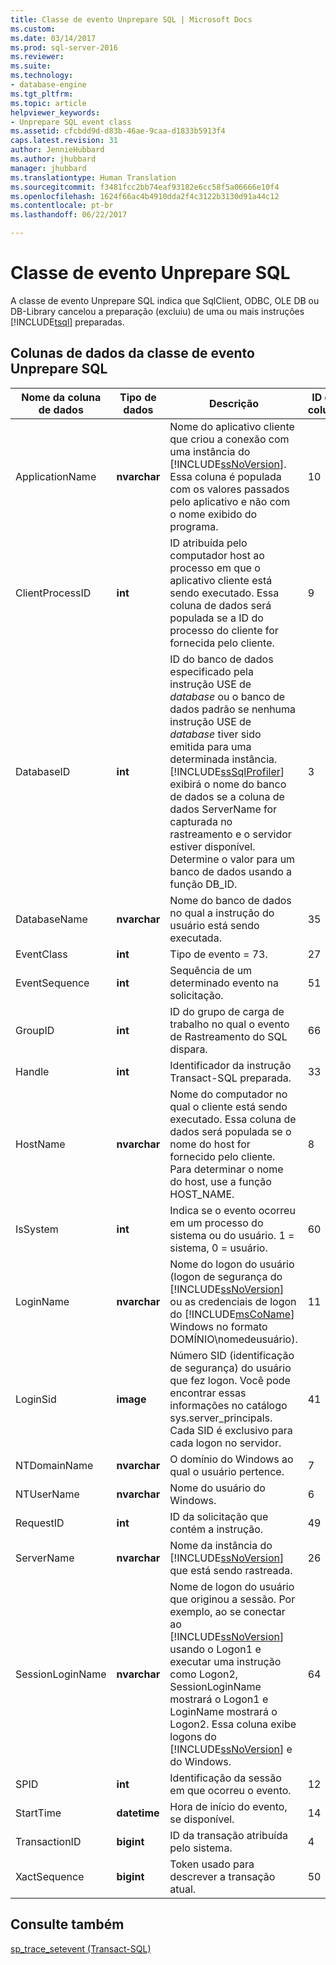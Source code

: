 ```yaml
---
title: Classe de evento Unprepare SQL | Microsoft Docs
ms.custom: 
ms.date: 03/14/2017
ms.prod: sql-server-2016
ms.reviewer: 
ms.suite: 
ms.technology:
- database-engine
ms.tgt_pltfrm: 
ms.topic: article
helpviewer_keywords:
- Unprepare SQL event class
ms.assetid: cfcbdd9d-d83b-46ae-9caa-d1833b5913f4
caps.latest.revision: 31
author: JennieHubbard
ms.author: jhubbard
manager: jhubbard
ms.translationtype: Human Translation
ms.sourcegitcommit: f3481fcc2bb74eaf93182e6cc58f5a06666e10f4
ms.openlocfilehash: 1624f66ac4b4910dda2f4c3122b3130d91a44c12
ms.contentlocale: pt-br
ms.lasthandoff: 06/22/2017

---
```

# <a name="unprepare-sql-event-class"></a>Classe de evento Unprepare SQL
  A classe de evento Unprepare SQL indica que SqlClient, ODBC, OLE DB ou DB-Library cancelou a preparação (excluiu) de uma ou mais instruções [!INCLUDE[tsql](../../includes/tsql-md.md)] preparadas.  
  
## <a name="unprepare-sql-event-class-data-columns"></a>Colunas de dados da classe de evento Unprepare SQL  
  
|Nome da coluna de dados|Tipo de dados|Descrição|ID da coluna|Filtrável|  
|----------------------|---------------|-----------------|---------------|----------------|  
|ApplicationName|**nvarchar**|Nome do aplicativo cliente que criou a conexão com uma instância do [!INCLUDE[ssNoVersion](../../includes/ssnoversion-md.md)]. Essa coluna é populada com os valores passados pelo aplicativo e não com o nome exibido do programa.|10|Sim|  
|ClientProcessID|**int**|ID atribuída pelo computador host ao processo em que o aplicativo cliente está sendo executado. Essa coluna de dados será populada se a ID do processo do cliente for fornecida pelo cliente.|9|Sim|  
|DatabaseID|**int**|ID do banco de dados especificado pela instrução USE de *database* ou o banco de dados padrão se nenhuma instrução USE de *database* tiver sido emitida para uma determinada instância. [!INCLUDE[ssSqlProfiler](../../includes/sssqlprofiler-md.md)] exibirá o nome do banco de dados se a coluna de dados ServerName for capturada no rastreamento e o servidor estiver disponível. Determine o valor para um banco de dados usando a função DB_ID.|3|Sim|  
|DatabaseName|**nvarchar**|Nome do banco de dados no qual a instrução do usuário está sendo executada.|35|Sim|  
|EventClass|**int**|Tipo de evento = 73.|27|Não|  
|EventSequence|**int**|Sequência de um determinado evento na solicitação.|51|Não|  
|GroupID|**int**|ID do grupo de carga de trabalho no qual o evento de Rastreamento do SQL dispara.|66|Sim|  
|Handle|**int**|Identificador da instrução Transact-SQL preparada.|33|Sim|  
|HostName|**nvarchar**|Nome do computador no qual o cliente está sendo executado. Essa coluna de dados será populada se o nome do host for fornecido pelo cliente. Para determinar o nome do host, use a função HOST_NAME.|8|Sim|  
|IsSystem|**int**|Indica se o evento ocorreu em um processo do sistema ou do usuário. 1 = sistema, 0 = usuário.|60|Sim|  
|LoginName|**nvarchar**|Nome do logon do usuário (logon de segurança do [!INCLUDE[ssNoVersion](../../includes/ssnoversion-md.md)] ou as credenciais de logon do [!INCLUDE[msCoName](../../includes/msconame-md.md)] Windows no formato DOMÍNIO\nomedeusuário).|11|Sim|  
|LoginSid|**image**|Número SID (identificação de segurança) do usuário que fez logon. Você pode encontrar essas informações no catálogo sys.server_principals. Cada SID é exclusivo para cada logon no servidor.|41|Sim|  
|NTDomainName|**nvarchar**|O domínio do Windows ao qual o usuário pertence.|7|Sim|  
|NTUserName|**nvarchar**|Nome do usuário do Windows.|6|Sim|  
|RequestID|**int**|ID da solicitação que contém a instrução.|49|Sim|  
|ServerName|**nvarchar**|Nome da instância do [!INCLUDE[ssNoVersion](../../includes/ssnoversion-md.md)] que está sendo rastreada.|26|Não|  
|SessionLoginName|**nvarchar**|Nome de logon do usuário que originou a sessão. Por exemplo, ao se conectar ao [!INCLUDE[ssNoVersion](../../includes/ssnoversion-md.md)] usando o Logon1 e executar uma instrução como Logon2, SessionLoginName mostrará o Logon1 e LoginName mostrará o Logon2. Essa coluna exibe logons do [!INCLUDE[ssNoVersion](../../includes/ssnoversion-md.md)] e do Windows.|64|Sim|  
|SPID|**int**|Identificação da sessão em que ocorreu o evento.|12|Sim|  
|StartTime|**datetime**|Hora de início do evento, se disponível.|14|Sim|  
|TransactionID|**bigint**|ID da transação atribuída pelo sistema.|4|Sim|  
|XactSequence|**bigint**|Token usado para descrever a transação atual.|50|Sim|  
  
## <a name="see-also"></a>Consulte também  
 [sp_trace_setevent &#40;Transact-SQL&#41;](../../relational-databases/system-stored-procedures/sp-trace-setevent-transact-sql.md)  
  
  
